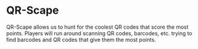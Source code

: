 # QR-Scape
QR-Scape allows us to hunt for the coolest QR codes that score the most points. Players will run around scanning QR codes, barcodes, etc. trying to find barcodes and QR codes that give them the most points.
